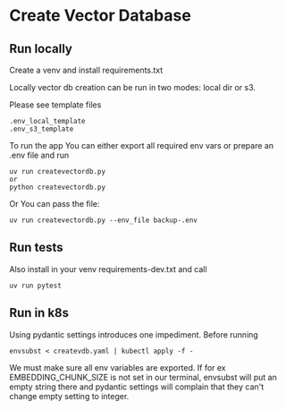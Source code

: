 # Create Vector Database

## Run locally
Create a venv and install requirements.txt

Locally vector db creation can be run in two modes: local dir or s3. 

Please see template files
```shell
.env_local_template
.env_s3_template
```

To run the app You can either export all required env vars or prepare an .env file and run 
```shell
uv run createvectordb.py 
or
python createvectordb.py 
```

Or You can pass the file:
```shell
uv run createvectordb.py --env_file backup-.env
```

## Run tests
Also install in your venv requirements-dev.txt and call
```shell
uv run pytest
```

## Run in k8s
Using pydantic settings introduces one impediment. Before running
```shell
envsubst < createvdb.yaml | kubectl apply -f -
```
We must make sure all env variables are exported. If for ex EMBEDDING_CHUNK_SIZE is not set in our terminal, 
envsubst will put an empty string there and pydantic settings will complain that they can't change 
empty setting to integer.
